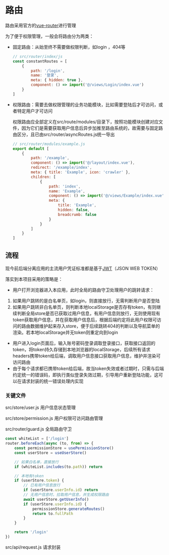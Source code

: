 # 路由

路由采用官方的[vue-router][vue-router]进行管理

为了便于权限管理，一般会将路由分为两类：

* 固定路由：从始至终不需要做权限判断，如login ，404等

  ```js
  // src/router/index/js
  const constantRoutes = [
      {
          path: '/login',
          name: '登录',
          meta: { hidden: true },
          component: () => import('@/views/Login/index.vue')
      }
  ]
  ```
* 权限路由：需要去做权限管理的业务功能模块，比如需要登陆后才可访问，或者特定用户才可访问

  权限路由应全部定义在src/route/modules/目录下，按照功能模块创建对应文件，因为它们是需要获取用户信息后异步加推至路由系统的，故需要与固定路由区分，且已由src/router/asyncRoutes.js统一导出

  ```js
  // src/router/modules/example.js
  export default [
      {
          path: '/example',
          component: () => import('@/layout/index.vue'),
          redirect: '/example/index',
          meta: { title: 'Example', icon: 'crawler' },
          children: [
              {
                  path: 'index',
                  name: 'Example',
                  component: () => import('@/views/Example/index.vue'),
                  meta: {
                      title: 'Example',
                      hidden: false,
                      breadcrumb: false
                  }
              }
          ]
      }
  ]
  ```

## 流程

现今前后端分离应用的主流用户凭证标准都是基于[JWT][JWT]（JSON WEB TOKEN）

落实到本项目采用的策略是：

* 用户打开浏览器进入本应用，此时全局的路由守卫处理用户的跳转请求：

1. 如果用户跳转的是白名单页，如login，则直接放行，无需判断用户是否登陆
2. 如果用户跳转非白名单页，则判断本地localStorage是否存有token，有则继续判断全局store是否已获取过用户信息，有用户信息则放行，无则使用现有token获取用户信息，并在获取用户信息后，根据后端约定将此用户权限可访问的路由数据维护起来存入store，便于后续跳转404的判断以及导航菜单的渲染。若本地localStorage并无token则重定向到login

* 用户进入login页面后，输入账号密码登录调取登录接口，获取接口返回的token，将token持久存储到本地浏览器的localStorage，后续所有请求headers携带token给后端，调取用户信息接口获取用户信息，维护并渲染可访问路由
* 由于每个请求都已携带token给后端，故当token失效或者过期时，只需与后端约定统一的错误码，即执行类似登录失效过期，引导用户重新登陆功能，这可以在请求封装的统一错误处理内实现

### 关键文件

src/store/user.js 用户信息状态管理

src/store/permission.js 用户权限可访问路由管理

src/router/guard.js  全局路由守卫

```js
const whiteList = ['/login']
router.beforeEach(async (to, from) => {
    const permissionStore = usePermissionStore()
    const userStore = useUserStore()

    // 如果白名单，直接放行
    if (whiteList.includes(to.path)) return

    // 本地有token
    if (userStore.token) {
        // 已有用户信息放行
        if (userStore.userInfo.id) return
        // 无用户信息时，拉取用户信息，并生成权限路由
        await userStore.getUserInfo()
        if (userStore.userInfo.id) {
            permissionStore.generateRoutes()
            return to.fullPath
        }
    }

    return '/login'
})
```

src/api/request.js   请求封装

[JWT]: https://jwt.io/
[vue-router]: https://router.vuejs.org/zh/
